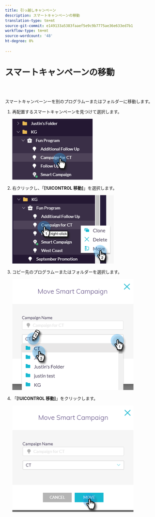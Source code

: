 ```yaml
---
title: 引っ越しキャンペーン
description: スマートキャンペーンの移動
translation-type: tm+mt
source-git-commit: e149133a5383faaef5e9c9b7775ae36e633ed7b1
workflow-type: tm+mt
source-wordcount: '48'
ht-degree: 0%

---
```



# スマートキャンペーンの移動

<br> 

スマートキャンペーンーを別のプログラムーまたはフォルダーに移動します。

1. 再配置するスマートキャンペーンを見つけて選択します。

   ![イメージ1](/help/sky/assets/smart-campaigns/move-a-smart-campaign/move-a-smart-campaign-1.png)

1. 右クリックし、「**[!UICONTROL 移動]**」を選択します。

   ![イメージ2](/help/sky/assets/smart-campaigns/move-a-smart-campaign/move-a-smart-campaign-2.png)

1. コピー先のプログラムーまたはフォルダーを選択します。

   ![イメージ3](/help/sky/assets/smart-campaigns/move-a-smart-campaign/move-a-smart-campaign-3.png)

1. 「**[!UICONTROL 移動]**」をクリックします。

   ![画像4](/help/sky/assets/smart-campaigns/move-a-smart-campaign/move-a-smart-campaign-4.png)
